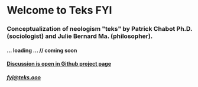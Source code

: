 # Welcome to Teks FYI 
### Conceptualization of neologism "teks" by Patrick Chabot Ph.D. (sociologist) and Julie Bernard Ma. (philosopher). 
#### ... loading ... // coming soon <br>
#### [Discussion is open in Github project page](https://github.com/julie-technilab-design/teks-fyi/discussions)
##### fyi@teks.ooo

